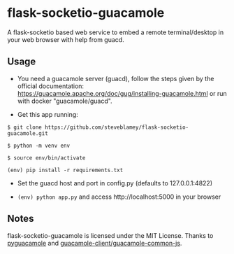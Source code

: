 # flask-socketio-guacamole

A flask-socketio based web service to embed a remote terminal/desktop in your web browser with help from guacd.

## Usage

- You need a guacamole server (guacd), follow the steps given by the official documentation: 
https://guacamole.apache.org/doc/gug/installing-guacamole.html or run with docker "guacamole/guacd".

- Get this app running:

```
$ git clone https://github.com/steveblamey/flask-socketio-guacamole.git

$ python -m venv env

$ source env/bin/activate

(env) pip install -r requirements.txt
```
 
- Set the guacd host and port in config.py (defaults to 127.0.0.1:4822)

- `(env) python app.py` and access http://localhost:5000 in your browser

## Notes

flask-socketio-guacamole is licensed under the MIT License.
Thanks to [pyguacamole](https://github.com/mohabusama/pyguacamole) and 
[guacamole-client/guacamole-common-js](https://github.com/apache/guacamole-client/tree/master/guacamole-common-js).
